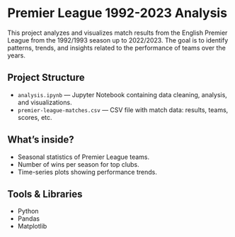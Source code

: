 # Premier League 1992-2023 Analysis

This project analyzes and visualizes match results from the English Premier League from the 1992/1993 season up to 2022/2023. The goal is to identify patterns, trends, and insights related to the performance of teams over the years.

## Project Structure

- `analysis.ipynb` — Jupyter Notebook containing data cleaning, analysis, and visualizations.
- `premier-league-matches.csv` — CSV file with match data: results, teams, scores, etc.

## What’s inside?

- Seasonal statistics of Premier League teams.
- Number of wins per season for top clubs.
- Time-series plots showing performance trends.

## Tools & Libraries

- Python
- Pandas
- Matplotlib

